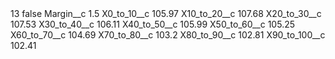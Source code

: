 <?xml version="1.0" encoding="UTF-8"?>
<CustomMetadata xmlns="http://soap.sforce.com/2006/04/metadata" xmlns:xsi="http://www.w3.org/2001/XMLSchema-instance" xmlns:xsd="http://www.w3.org/2001/XMLSchema">
    <label>13</label>
    <protected>false</protected>
    <values>
        <field>Margin__c</field>
        <value xsi:type="xsd:double">1.5</value>
    </values>
    <values>
        <field>X0_to_10__c</field>
        <value xsi:type="xsd:double">105.97</value>
    </values>
    <values>
        <field>X10_to_20__c</field>
        <value xsi:type="xsd:double">107.68</value>
    </values>
    <values>
        <field>X20_to_30__c</field>
        <value xsi:type="xsd:double">107.53</value>
    </values>
    <values>
        <field>X30_to_40__c</field>
        <value xsi:type="xsd:double">106.11</value>
    </values>
    <values>
        <field>X40_to_50__c</field>
        <value xsi:type="xsd:double">105.99</value>
    </values>
    <values>
        <field>X50_to_60__c</field>
        <value xsi:type="xsd:double">105.25</value>
    </values>
    <values>
        <field>X60_to_70__c</field>
        <value xsi:type="xsd:double">104.69</value>
    </values>
    <values>
        <field>X70_to_80__c</field>
        <value xsi:type="xsd:double">103.2</value>
    </values>
    <values>
        <field>X80_to_90__c</field>
        <value xsi:type="xsd:double">102.81</value>
    </values>
    <values>
        <field>X90_to_100__c</field>
        <value xsi:type="xsd:double">102.41</value>
    </values>
</CustomMetadata>
